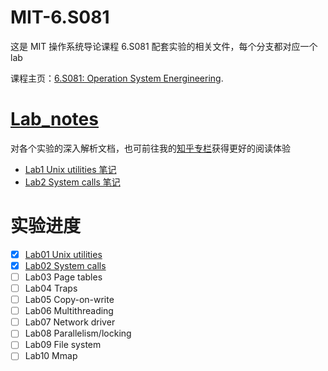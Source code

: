 # MIT-6.S081
这是 MIT 操作系统导论课程 6.S081 配套实验的相关文件，每个分支都对应一个 lab

课程主页：[6.S081: Operation System Energineering](https://pdos.csail.mit.edu/6.828/2021/schedule.html).
# [Lab_notes](https://github.com/Deconx/MIT-6.S081/tree/master/Lab_notes)
对各个实验的深入解析文档，也可前往我的[知乎专栏](https://www.zhihu.com/column/c_1502374640542023680)获得更好的阅读体验
- [Lab1 Unix utilities 笔记](https://github.com/Deconx/MIT-6.S081/blob/master/Lab_notes/6.S081-Lab1%20Unix%20utilities.md)
- [Lab2 System calls 笔记](https://github.com/Deconx/MIT-6.S081/blob/master/Lab_notes/6.S081-Lab2%20System%20calls.md)
# 实验进度
- [x] [Lab01 Unix utilities](https://github.com/Deconx/MIT-6.S081/tree/util)
- [x] [Lab02 System calls](https://github.com/Deconx/MIT-6.S081/tree/syscall)  
- [ ] Lab03 Page tables
- [ ] Lab04 Traps
- [ ] Lab05 Copy-on-write
- [ ] Lab06 Multithreading
- [ ] Lab07 Network driver
- [ ] Lab08 Parallelism/locking
- [ ] Lab09 File system
- [ ] Lab10 Mmap